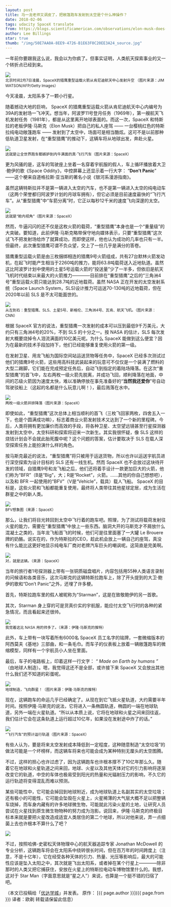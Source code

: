 ```yaml
---
layout: post
title: 马一龙老师又调皮了，把敞篷跑车发射到太空是个什么神操作？
date: 2018-02-06
tags: udacity SpaceX translate
from: https://blogs.scientificamerican.com/observations/elon-musk-does-it-again/
author: Lee Billings
star: true
thumb: "/img/50E7AA0A-8EE9-4726-B1E63F0C20EE3A24_source.jpg"
---
```

一年前你要跟我这么说，我会以为你疯了。但事实证明，人类航天探索事业的又一个转折点已经到来。

<img src="/img/50E7AA0A-8EE9-4726-B1E63F0C20EE3A24_source.jpg" /><br><small>北京时间2月7日凌晨，SpaceX的猎鹰重型运载火箭从肯尼迪航天中心发射升空
（图片来源：JIM WATSON/AFP/Getty Images）</small>

今天凌晨，太阳系多了一颗小行星。

随着撼动大地的巨响， SpaceX 的猎鹰重型运载火箭从肯尼迪航天中心内编号为39A的发射场一飞冲天。想当年，阿波罗11号登月任务（1969年），第一艘航天飞机发射任务（1981年），都是从这里离开地球表面的。而这一次，SpaceX 和特斯拉的老板伊隆·马斯克（Elon Musk）把自己的私人座驾 —— 一台樱桃红色的特斯拉纯电动敞篷跑车 —— 发射到了太空中，场面可是相当酷炫。这可不是以前那种低轨道卫星发射，在“重型猎鹰”的推动下，这辆车将从地球出发，奔赴火星。

<img src="/img/f282112349b142a4968bc26126be1587.jpeg" /><br><small>这就是让全世界跑车都嫉妒到内牛满面的真·飞行汽车（图片来源：SpaceX）</small>

更为风骚的是，这车的驾驶座上坐着一名穿着宇航服的假人，车上循环播放着大卫·鲍伊的歌《Space Oddity》，中控屏幕上还显示着一行大字： “**Don’t Panic**” ——这个梗来自道格拉斯·亚当斯的著名小说《银河系漫游指南》。

虽然这辆特斯拉并不是第一辆进入太空的汽车，也不是第一辆进入太空的纯电动车（这两个荣誉都归阿波罗计划的月球车拥有），但它必须是目前速度最快的“飞行汽车”。从“重型猎鹰”中“车箭分离”时，它正以每秒12千米的速度飞向深邃的太空。

<img src="/img/1c2d4e127104498b91746d53a586f66b.jpeg"/><br><small>这就是“舱内视角”（图片来源：SpaceX）</small>

然而，牛逼闪闪的还不仅是这枚火箭的载荷，“重型猎鹰”本身也是一个“重量级”的大突破。要知道，此前伊隆·马斯克略带保守地向媒体表示，只要“重型猎鹰”这次试飞不把发射场给炸了就算成功，而即使这样，他也认为成功的几率也只有一半。但最终，此次重型猎鹰可谓不负众望，交上了一份几乎是满分的答卷。

猎鹰重型运载火箭是由三枚捆绑相连的猎鹰9号火箭组成，共有27台默林火箭发动机，在起飞时能产生相当于2260吨的推力，能将63.8吨载荷送入近地轨道。虽然这比阿波罗计划中使用的土星5号运载火箭的“投送量”少了一半多，但依旧是航天飞机时代结束以来最大的火箭推力————目前排在“重型猎鹰”之后的“三角洲4号”重型运载火箭只能达到28.7吨的近地载荷。虽然 NASA 正在开发的太空发射系统（Space Launch System，SLS)设计推力可运送70-130吨的近地载荷，但在2020年以前 SLS 是不太可能面世的。

<img src="/img/22f658c17f814b1d849ac3b8ed0221a0.jpeg" /><br><small>从左到右：重型猎鹰、SLS、土星5号、新格伦、三角洲4号、瓦肯、航天飞机。（图片来源：CNN）</small>

根据 SpaceX 官方的说法，重型猎鹰一次发射的成本可以压到最低9千万美元，大约只有三角洲4号的20%，不到 SLS 的十分之一。按 NASA 的估计，SLS 每次发射大概要烧掉令人泪流满面的10亿美元呢。为什么 SpaceX 能做到这么便宜？因为在最新的技术手段加持下，他们已经能够重复使用火箭的第一级。

在发射卫星、用龙飞船为国际空间站运送货物等任务中，SpaceX 已经多次测试过他们的猎鹰9号火箭，这些用高科技武装起来的玩意可不仅仅是一个装满了燃料的大型二踢脚，它们能在完成预定任务后，自动飞到指定的着陆场降落。在这次“重型猎鹰”的首飞中，左右两枚一级火箭先脱离，并成功飞回，顺利降落在地面，中间的芯级火箭因为速度太快，难以准确停放在事先准备好的“**当然我还爱你**”号自动驾驶驳船上（这起的名都是什么玩意儿啊！），最后溅落在水中。

<img src="/img/b81242d2391b49e2aeba45bc48bd9571.gif" /><br><small>两枚一级火箭并排降落（图片来源：SpaceX）</small>

即使如此，“重型猎鹰”这次总体上相当顺利的首飞（三枚飞回家两枚，四舍五入一下，也是个圆满成功嘛），标志着商业火箭发射技术又达到了一个新的里程碑。今后，人类将拥有更加廉价而高效的手段，将各种卫星、太空望远镜甚至行星探测器发射到太空中，太空科研和探索将迎来一次新生。其实我很怀疑，像 SLS 这样的烧钱计划会不会就此胎死腹中呢？这个问题的答案，估计要取决于 SLS 在载人深空探索任务上能扮演什么样的角色。

按马斯克最近的说法，“重型猎鹰”将只被用于运送货物，所以也许以运送宇航员进行深空探索为设计目标的 SLS 还有一线生机。然而 SpaceX 也不会放过这块待开发的领域，自猎鹰9号和龙飞船之后，他们还将着手设计一款更加巨大的火箭，他们称为“BFR”（B是“Big”，大；R是“Rocket”，火箭。……其他的你自己想想吧），以及和 BFR 一起使用的“BFV”（V是“Vehicle”，载具）载人飞船。 SpaceX 的目标是，这些火箭和飞船都能重复使用，最终将人类带往其他星球定居，成为生活在群星之中的新人类。

<img src="/img/35835a789a0f43f4a24dd1c65299dafd.jpeg" /><br><small>BFV想象图（来源：SpaceX）</small>

那么，让我们将目光转回到太空中飞行着的跑车吧。照理，为了测试将载荷发射往火星的能力，需要在“重型猎鹰”中放上一些东西。脑洞大开的马斯克才不屑放什么混凝土之类的，当年龙飞船首飞的时候，他们可是往里面塞了一大罐 Le Brouere 牌的奶酪。说实在的，作为特斯拉的CEO，趁此机会放上一辆自己的座驾，真没有什么能比这更好地显示纯电车厂商对老牌汽车巨头的嘲讽呢。这简直是完美啊。

<img src="/img/d7481fbc3edd4e999a26c40fa2607ed2.jpeg" /><br><small>对，就是这辆。（来源：SpaceX）</small>

当年的旅行者1号探测器上带有一张铜质磁盘唱片，内容包括用55种人类语言录制的问候语和各类音乐，这次马斯克的这辆特斯拉跑车上，除了开头提到的大卫·鲍伊的歌和“Don’t Panic”之外，还埋了许多梗。

首先，特斯拉跑车里的假人被昵称为“Starman”，这是在致敬鲍伊的另一首歌。

其次，Starman 身上穿的可是货真价实的宇航服，能应付太空飞行时的各种的紧急情况，而且看起来还很帅。

<img src="/img/6e8f65199c594390a05a4023bf614378.jpeg" /><br><small>我觉着这比 NASA 用的帅多了。（来源：伊隆·马斯克的推特）</small>

此外，车上带有一块写着所有6000名 SpaceX 员工名字的铭牌，一套微缩版本的阿西莫夫《基地》三部曲，和一条毛巾。而车子的仪表板上放着一辆敞篷跑车的微缩模型，同样有一个宇航员小人坐在里面。

最后，车子的电路板上，印着这样一行文字： **“* Made on Earth by humans *”** （由地球人制造）。​​嗯，我觉得这还不是全部，或许接下来 SpaceX 又会放出其他什么我们还不知道的彩蛋呢。

<img src="/img/67fb277ece03423393948ffc7aa792a3.jpeg" /><br><small>地球制造，飞向群星！（图片来源：伊隆·马斯克的推特）</small>

现在，这辆跑车的命运几乎已经确定了。从现在到它飞抵火星轨道，大约需要半年时间。按照伊隆·马斯克的说法，它将进入一条椭圆轨道，椭圆的一端在地球轨道，另外一端在火星轨道。“所以从本质上说，它将在地球和火星之间来回往返，我们估计它会在这条轨道上运行超过10亿年，如果没在发射途中炸了的话。”

<img src="/img/5e9d61b8ac454a4190c48e8a7df8cb3e.jpeg" /><br><small>“飞行汽车”的预计运行轨道（图片来源：SpaceX）</small>

有些人认为，要是将来太空发射成本降低到一定程度，这种随意制造“太空垃圾”的做法可能是一个坏榜样，而这辆车将来也可能会成为某种特别无厘头的太空图腾。

不过，这样的担心也许过虑了，因为这辆跑车也许根本撑不了10亿年那么久。随着它在地球和火星轨道之间来回，地球、火星以及其他天体对它的引力影响将逐渐改变它的轨道，中空的车体也极易受到阳光的热量和光辐射压力的影响，不久它的运行轨迹将变得混乱而难以预测。

某些可能性中，它可能会掉回到地球附近，成为地球轨道上名副其实的太空垃圾；还有极小的可能性，它可能会坠毁在火星上，火星稀薄的大气层大概不足以把整辆车烧掉，而车身内藏有的许多地球微生物，可能就此污染火星的土地，让研究人员尝试在火星找到原生微生物物种的努力成为泡影。说回来，伊隆·马斯克的终极目标本来就是要把火星改造成适宜人类居住的第二个地球，所以对他来说，弄一点细菌上去也许根本不算什么了吧？

<img src="/img/6c44216550434b28aeba6b5cf690b530.jpeg" />

不过，按照哈佛-史密松天体物理中心的航天器追踪专家 Jonathan McDowell 的专业分析，这辆跑车将会在太阳系中绕转很长时间，但在百万年的时间跨度上（注意，不是十亿年），它在经受各种天体的引力、热量、光压等影响后，最大的可能性应该是坠入太阳之中，其次就是飞出太阳系，或者掉在某个行星上————除非那时的人类又把它捕获住，安放在火星上的特斯拉电动车博物馆里什么的。我想，这对于 Star Man（字面意思就是“星之人”）来说，也算是一个挺不错的归宿了吧。

（本文已投稿给「[优达学城](https://cn.udacity.com)」并发表。 原作： [{{ page.author }}]({{ page.from }}) 译者：欧剃 转载请保留此信息）